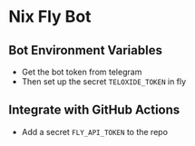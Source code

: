 # Nix Fly Bot

## Bot Environment Variables

- Get the bot token from telegram
- Then set up the secret `TELOXIDE_TOKEN` in fly

## Integrate with GitHub Actions

- Add a secret `FLY_API_TOKEN` to the repo
